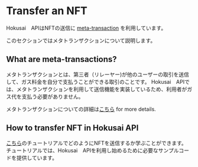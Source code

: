 # Transfer an NFT

Hokusai　APIはNFTの送信に [meta-transaction](glosarry.md#meta-transactions) を利用しています。

このセクションではメタトランザクションについて説明します。

## What are meta-transactions?
メタトランザクションとは、第三者（リレーヤー)が他のユーザーの取引を送信して、ガス料金を自分で支払うことができる取引のことです。
Hokusai　APIでは、メタトランザクションを利用して送信機能を実装しているため、利用者がガス代を支払う必要がありません。

メタトランザクションについての詳細は[こちら](glosarry.md#meta-transactions) for more details.

## How to transfer NFT in Hokusai API

[こちら](get-started.md#transfer-an-nft)のチュートリアルでどのようにNFTを送信するか学ぶことができます。
チュートリアルでは、Hokusai　APIを利用し始めるために必要なサンプルコードを提供しています。

